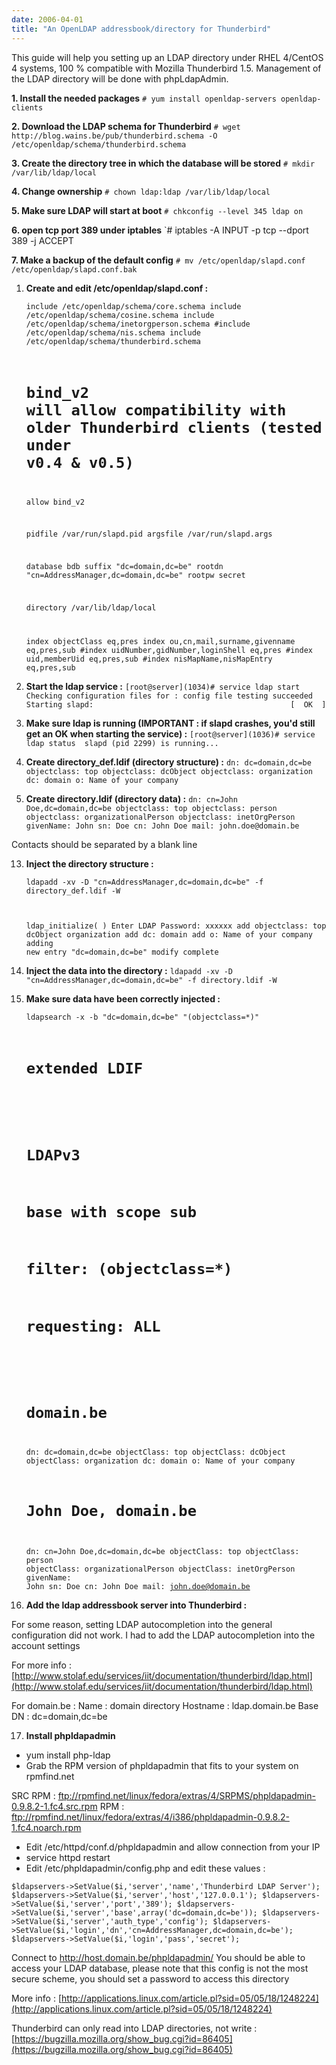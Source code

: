 ```yaml
---
date: 2006-04-01
title: "An OpenLDAP addressbook/directory for Thunderbird"
---
```


This guide will help you setting up an LDAP directory under RHEL 4/CentOS 4 systems, 100 % compatible with Mozilla Thunderbird 1.5. Management of the LDAP directory will be done with phpLdapAdmin.

**1. Install the needed packages**
`# yum install openldap-servers openldap-clients`

**2. Download the LDAP schema for Thunderbird**
`# wget http://blog.wains.be/pub/thunderbird.schema -O /etc/openldap/schema/thunderbird.schema`

**3. Create the directory tree in which the database will be stored**
`# mkdir /var/lib/ldap/local`

**4. Change ownership**
`# chown ldap:ldap /var/lib/ldap/local`

**5. Make sure LDAP will start at boot**
`# chkconfig --level 345 ldap on`

**6. open tcp port 389 under iptables**
`# iptables -A INPUT -p tcp --dport 389 -j ACCEPT

**7. Make a backup of the default config**
`# mv /etc/openldap/slapd.conf /etc/openldap/slapd.conf.bak`

1. **Create and edit /etc/openldap/slapd.conf :**

    
    <code>include         /etc/openldap/schema/core.schema
    include         /etc/openldap/schema/cosine.schema
    include         /etc/openldap/schema/inetorgperson.schema
    #include         /etc/openldap/schema/nis.schema
    include         /etc/openldap/schema/thunderbird.schema
    
    # bind_v2 will allow compatibility with older Thunderbird clients (tested under v0.4 & v0.5)
    allow bind_v2
    
    pidfile         /var/run/slapd.pid
    argsfile        /var/run/slapd.args
    
    database bdb
    suffix "dc=domain,dc=be"
    rootdn "cn=AddressManager,dc=domain,dc=be"
    rootpw secret
    
    directory /var/lib/ldap/local
    
    index objectClass                       eq,pres
    index ou,cn,mail,surname,givenname      eq,pres,sub
    #index uidNumber,gidNumber,loginShell    eq,pres
    #index uid,memberUid                     eq,pres,sub
    #index nisMapName,nisMapEntry            eq,pres,sub</code>



2. **Start the ldap service :**
`[root@server](1034)# service ldap start    
Checking configuration files for : config file testing succeeded
Starting slapd:                                            [  OK  ]`

10. **Make sure ldap is running (IMPORTANT : if slapd crashes, you'd still get an OK when starting the service) :**
`[root@server](1036)# service ldap status 
slapd (pid 2299) is running...`

11. **Create directory_def.ldif (directory structure) :**
`dn: dc=domain,dc=be
objectclass: top
objectclass: dcObject
objectclass: organization
dc: domain
o: Name of your company` 

12. **Create directory.ldif (directory data) :**
`dn: cn=John Doe,dc=domain,dc=be
objectclass: top
objectclass: person
objectclass: organizationalPerson
objectclass: inetOrgPerson
givenName: John
sn: Doe
cn: John Doe
mail: john.doe@domain.be`

Contacts should be separated by a blank line

13. **Inject the directory structure :**

    
    <code>ldapadd -xv -D "cn=AddressManager,dc=domain,dc=be" -f directory_def.ldif -W
    
    ldap_initialize(  )
    Enter LDAP Password: xxxxxx
    add objectclass:
            top
            dcObject
            organization
    add dc:
            domain
    add o:
            Name of your company
    adding new entry "dc=domain,dc=be"
    modify complete</code>



14. **Inject the data into the directory :**
`ldapadd -xv -D "cn=AddressManager,dc=domain,dc=be" -f directory.ldif -W`

15. **Make sure data have been correctly injected :** 

    
    <code>ldapsearch -x -b "dc=domain,dc=be" "(objectclass=*)"
    
    # extended LDIF
    #
    # LDAPv3
    # base  with scope sub
    # filter: (objectclass=*)
    # requesting: ALL
    #
    
    # domain.be
    dn: dc=domain,dc=be
    objectClass: top
    objectClass: dcObject
    objectClass: organization
    dc: domain
    o: Name of your company
    
    # John Doe, domain.be
    dn: cn=John Doe,dc=domain,dc=be
    objectClass: top
    objectClass: person
    objectClass: organizationalPerson
    objectClass: inetOrgPerson
    givenName: John
    sn: Doe
    cn: John Doe
    mail: john.doe@domain.be</code>



16. **Add the ldap addressbook server into Thunderbird :**

For some reason, setting LDAP autocompletion into the general configuration did not work. 
I had to add the LDAP autocompletion into the account settings

For more info : [http://www.stolaf.edu/services/iit/documentation/thunderbird/ldap.html](http://www.stolaf.edu/services/iit/documentation/thunderbird/ldap.html)

For domain.be :
Name : domain directory
Hostname : ldap.domain.be
Base DN : dc=domain,dc=be

17. **Install phpldapadmin**
- yum install php-ldap
- Grab the RPM version of phpldapadmin that fits to your system on rpmfind.net

SRC RPM : ftp://rpmfind.net/linux/fedora/extras/4/SRPMS/phpldapadmin-0.9.8.2-1.fc4.src.rpm
RPM : ftp://rpmfind.net/linux/fedora/extras/4/i386/phpldapadmin-0.9.8.2-1.fc4.noarch.rpm

- Edit /etc/httpd/conf.d/phpldapadmin and allow connection from your IP
- service httpd restart
- Edit /etc/phpldapadmin/config.php and edit these values :

`$ldapservers->SetValue($i,'server','name','Thunderbird LDAP Server');
$ldapservers->SetValue($i,'server','host','127.0.0.1');
$ldapservers->SetValue($i,'server','port','389');
$ldapservers->SetValue($i,'server','base',array('dc=domain,dc=be'));
$ldapservers->SetValue($i,'server','auth_type','config');
$ldapservers->SetValue($i,'login','dn','cn=AddressManager,dc=domain,dc=be');
$ldapservers->SetValue($i,'login','pass','secret');`

Connect to http://host.domain.be/phpldapadmin/
You should be able to access your LDAP database, please note that this config is not the most secure scheme, you should set a password to access this directory

More info : [http://applications.linux.com/article.pl?sid=05/05/18/1248224](http://applications.linux.com/article.pl?sid=05/05/18/1248224)

Thunderbird can only read into LDAP directories, not write :
[https://bugzilla.mozilla.org/show_bug.cgi?id=86405](https://bugzilla.mozilla.org/show_bug.cgi?id=86405)
